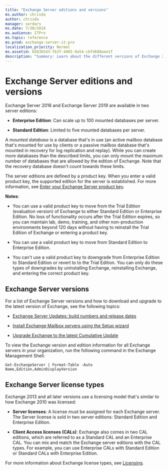 ```yaml
---
title: "Exchange Server editions and versions"
ms.author: chrisda
author: chrisda
manager: serdars
ms.date: 7/30/2018
ms.audience: ITPro
ms.topic: reference
ms.prod: exchange-server-it-pro
localization_priority: Normal
ms.assetid: b563b543-fb3f-4465-9a54-cbfd680aee1f
description: "Summary: Learn about the different versions of Exchange 2016 and Exchange 2019."
---
```


# Exchange Server editions and versions

Exchange Server 2016 and Exchange Server 2019 are available in two server editions:

- **Enterprise Edition**: Can scale up to 100 mounted databases per server.

- **Standard Edition**: Limited to five mounted databases per server.

A _mounted database_ is a database that's in use (an active mailbox database that's mounted for use by clients or a passive mailbox database that's mounted in recovery for log replication and replay). While you can create more databases than the described limits, you can only mount the maximum number of databases that are allowed by the edition of Exchange. Note that the recovery database doesn't count towards these limits.
  
The server editions are defined by a product key. When you enter a valid product key, the supported edition for the server is established. For more information, see [Enter your Exchange Server product key](../post-installation-tasks/enter-product-key.md).

**Notes**: 

- You can use a valid product key to move from the Trial Edition (evaluation version) of Exchange to either Standard Edition or Enterprise Edition. No loss of functionality occurs after the Trial Edition expires, so you can maintain lab, demo, training, and other non-production environments beyond 120 days without having to reinstall the Trial Edition of Exchange or entering a product key.

- You can use a valid product key to move from Standard Edition to Enterprise Edition.

- You can't use a valid product key to downgrade from Enterprise Edition to Standard Edition or revert to to the Trial Edition. You can only do these types of downgrades by uninstalling Exchange, reinstalling Exchange, and entering the correct product key.

  
## Exchange Server versions

For a list of Exchange Server versions and how to download and upgrade to the latest version of Exchange, see the following topics:
  
- [Exchange Server Updates: build numbers and release dates](https://technet.microsoft.com/library/hh135098(v=exchg.150).aspx)
    
- [Install Exchange Mailbox servers using the Setup wizard](../../plan-and-deploy/deploy-new-installations/install-mailbox-role.md)

- [Upgrade Exchange to the latest Cumulative Update](../install-cumulative-updates.md)
 
To view the Exchange version and edition information for all Exchange servers in your organization, run the following command in the Exchange Management Shell:
  
```
Get-ExchangeServer | Format-Table -Auto Name,Edition,AdminDisplayVersion
```

## Exchange Server license types

Exchange 2013 and all later versions use a licensing model that's similar to how Exchange 2010 was licensed:
  
- **Server licenses**: A license must be assigned for each Exchange server. The Server license is sold in two server editions: Standard Edition and Enterprise Edition.
    
- **Client Access licenses (CALs)**: Exchange also comes in two CAL editions, which are referred to as a Standard CAL and an Enterprise CAL. You can mix and match the Exchange server editions with the CAL types. For example, you can use Enterprise CALs with Standard Edition or Standard CALs with Enterprise Edition.
    
For more information about Exchange license types, see [Licensing](https://go.microsoft.com/fwlink/p/?LinkId=392675).
